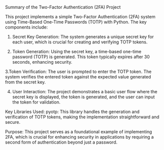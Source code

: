 Summary of the Two-Factor Authentication (2FA) Project

This project implements a simple Two-Factor Authentication (2FA) system using Time-Based One-Time Passwords (TOTP) with Python. The key components include:

1. Secret Key Generation: The system generates a unique secret key for each user, which is crucial for creating and verifying TOTP tokens.

2. Token Generation: Using the secret key, a time-based one-time password (TOTP) is generated. This token typically expires after 30 seconds, enhancing security.

3.Token Verification: The user is prompted to enter the TOTP token. The system verifies the entered token against the expected value generated from the secret key.

4. User Interaction: The project demonstrates a basic user flow where the secret key is displayed, the token is generated, and the user can input the token for validation.

Key Libraries Used:
pyotp: This library handles the generation and verification of TOTP tokens, making the implementation straightforward and secure.

Purpose:
This project serves as a foundational example of implementing 2FA, which is crucial for enhancing security in applications by requiring a second form of authentication beyond just a password.
